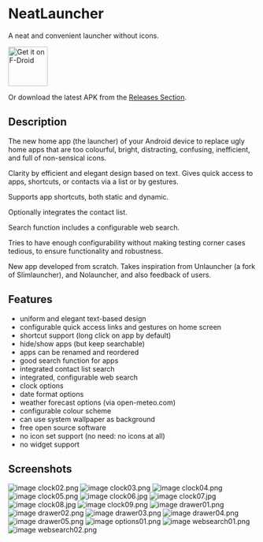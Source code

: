 # NeatLauncher

A neat and convenient launcher without icons.

[<img src="https://fdroid.gitlab.io/artwork/badge/get-it-on.png"
     alt="Get it on F-Droid"
     height="80">](https://f-droid.org/packages/de.theiling.neatlauncher/)

Or download the latest APK from the [Releases Section](https://github.com/moehriegitt/NeatLauncher/releases/latest).

## Description

The new home app (the launcher) of your Android device to replace
ugly home apps that are too colourful, bright, distracting,
confusing, inefficient, and full of non-sensical icons.

Clarity by efficient and elegant design based on text. Gives
quick access to apps, shortcuts, or contacts via a list or by
gestures.

Supports app shortcuts, both static and dynamic.

Optionally integrates the contact list.

Search function includes a configurable web search.

Tries to have enough configurability without making testing corner
cases tedious, to ensure functionality and robustness.

New app developed from scratch. Takes inspiration from Unlauncher (a
fork of Slimlauncher), and Nolauncher, and also feedback of users.

## Features

  - uniform and elegant text-based design
  - configurable quick access links and gestures on home screen
  - shortcut support (long click on app by default)
  - hide/show apps (but keep searchable)
  - apps can be renamed and reordered
  - good search function for apps
  - integrated contact list search
  - integrated, configurable web search
  - clock options
  - date format options
  - weather forecast options (via open-meteo.com)
  - configurable colour scheme
  - can use system wallpaper as background
  - free open source software
  - no icon set support (no need: no icons at all)
  - no widget support

## Screenshots

![image clock02.png](metadata/en-US/images/phoneScreenshots/clock02.png)
![image clock03.png](metadata/en-US/images/phoneScreenshots/clock03.png)
![image clock04.png](metadata/en-US/images/phoneScreenshots/clock04.png)
![image clock05.png](metadata/en-US/images/phoneScreenshots/clock05.png)
![image clock06.jpg](metadata/en-US/images/phoneScreenshots/clock06.jpg)
![image clock07.jpg](metadata/en-US/images/phoneScreenshots/clock07.jpg)
![image clock08.jpg](metadata/en-US/images/phoneScreenshots/clock08.jpg)
![image clock09.png](metadata/en-US/images/phoneScreenshots/clock09.png)
![image drawer01.png](metadata/en-US/images/phoneScreenshots/drawer01.png)
![image drawer02.png](metadata/en-US/images/phoneScreenshots/drawer02.png)
![image drawer03.png](metadata/en-US/images/phoneScreenshots/drawer03.png)
![image drawer04.png](metadata/en-US/images/phoneScreenshots/drawer04.png)
![image drawer05.png](metadata/en-US/images/phoneScreenshots/drawer05.png)
![image options01.png](metadata/en-US/images/phoneScreenshots/options01.png)
![image websearch01.png](metadata/en-US/images/phoneScreenshots/websearch01.png)
![image websearch02.png](metadata/en-US/images/phoneScreenshots/websearch02.png)

